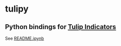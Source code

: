 # tulipy

## Python bindings for [Tulip Indicators](https://tulipindicators.org/)

See [README.ipynb](https://github.com/cirla/tulipy/blob/master/README.ipynb)

